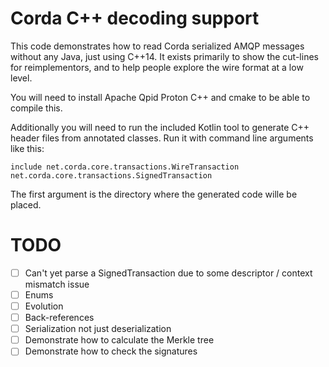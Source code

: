 # Corda C++ decoding support

This code demonstrates how to read Corda serialized AMQP messages without any Java, 
just using C++14. It exists primarily to show the cut-lines for reimplementors, and
to help people explore the wire format at a low level.

You will need to install Apache Qpid Proton C++ and cmake to be able to compile this.

Additionally you will need to run the included Kotlin tool to generate C++ header files
from annotated classes. Run it with command line arguments like this:

`include net.corda.core.transactions.WireTransaction net.corda.core.transactions.SignedTransaction`

The first argument is the directory where the generated code wille be placed.

# TODO

- [ ] Can't yet parse a SignedTransaction due to some descriptor / context mismatch issue
- [ ] Enums
- [ ] Evolution
- [ ] Back-references
- [ ] Serialization not just deserialization
- [ ] Demonstrate how to calculate the Merkle tree
- [ ] Demonstrate how to check the signatures